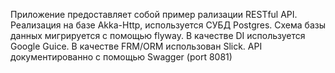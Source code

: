 Приложение предоставляет собой пример рализации RESTful API.
Реализация на базе Akka-Http, используется СУБД Postgres.
Схема базы данных мигрируется с помощью flyway. 
В качестве DI используется Google Guice.
В качестве FRM/ORM использован Slick.
API документированно с помощью Swagger (port 8081)
